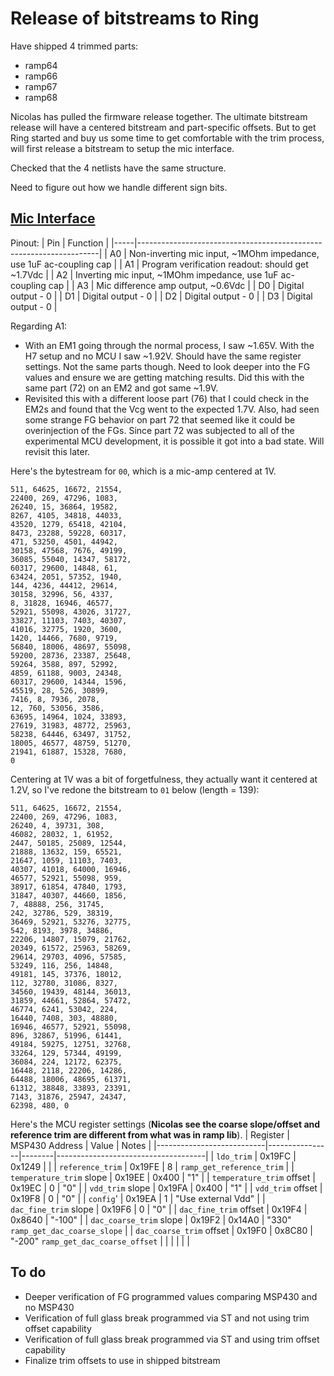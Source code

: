 # Release of bitstreams to Ring
Have shipped 4 trimmed parts: 
* ramp64
* ramp66
* ramp67
* ramp68

Nicolas has pulled the firmware release together. The ultimate bitstream release will have a centered bitstream and part-specific offsets.
But to get Ring started and buy us some time to get comfortable with the trim process, will first release a bitstream to setup the mic 
interface.

Checked that the 4 netlists have the same structure.

Need to figure out how we handle different sign bits.

## [Mic Interface](v00_mic-interface)

Pinout:
| Pin | Function                                                           |
|-----|--------------------------------------------------------------------|
| A0  | Non-inverting mic input, ~1MOhm impedance, use 1uF ac-coupling cap |
| A1  | Program verification readout: should get ~1.7Vdc                   |
| A2  | Inverting mic input, ~1MOhm impedance, use 1uF ac-coupling cap     |
| A3  | Mic difference amp output, ~0.6Vdc                                 |
| D0  | Digital output - 0                                                 |
| D1  | Digital output - 0                                                 |
| D2  | Digital output - 0                                                 |
| D3  | Digital output - 0                                                 |

Regarding A1: 
* With an EM1 going through the normal process, I saw ~1.65V. With the H7 setup
and no MCU I saw ~1.92V. Should have the same register settings. Not the same parts though.
Need to look deeper into the FG values and ensure we are getting matching results.
Did this with the same part (72) on an EM2 and got same ~1.9V.
* Revisited this with a different loose part (76) that I could check in the EM2s and found that the
Vcg went to the expected 1.7V. Also, had seen some strange FG behavior on part 72 that seemed like
it could be overinjection of the FGs. Since part 72 was subjected to
all of the experimental MCU development, it is possible it got into a bad state. Will revisit this later.

Here's the bytestream for `00`, which is a mic-amp centered at 1V. 
```
511, 64625, 16672, 21554,
22400, 269, 47296, 1083,
26240, 15, 36864, 19582,
8267, 4105, 34818, 44033,
43520, 1279, 65418, 42104,
8473, 23288, 59228, 60317,
471, 53250, 4501, 44942,
30158, 47568, 7676, 49199,
36085, 55040, 14347, 58172,
60317, 29600, 14848, 61,
63424, 2051, 57352, 1940,
144, 4236, 44412, 29614,
30158, 32996, 56, 4337,
8, 31828, 16946, 46577,
52921, 55098, 43026, 31727,
33827, 11103, 7403, 40307,
41016, 32775, 1920, 3600,
1420, 14466, 7680, 9719,
56840, 18006, 48697, 55098,
59200, 28736, 23387, 25648,
59264, 3588, 897, 52992,
4859, 61188, 9003, 24348,
60317, 29600, 14344, 1596,
45519, 28, 526, 30899,
7416, 8, 7936, 2078,
12, 760, 53056, 3586,
63695, 14964, 1024, 33893,
27619, 31983, 48772, 25963,
58238, 64446, 63497, 31752,
18005, 46577, 48759, 51270,
21941, 61887, 15328, 7680,
0
```

Centering at 1V was a bit of forgetfulness, they actually want it centered at 1.2V, so I've redone the bitstream
to `01` below (length = 139):
```
511, 64625, 16672, 21554,
22400, 269, 47296, 1083,
26240, 4, 39731, 308,
46082, 28032, 1, 61952,
2447, 50185, 25089, 12544,
21888, 13632, 159, 65521,
21647, 1059, 11103, 7403,
40307, 41018, 64000, 16946,
46577, 52921, 55098, 959,
38917, 61854, 47840, 1793,
31847, 40307, 44660, 1856,
7, 48888, 256, 31745,
242, 32786, 529, 38319,
36469, 52921, 53276, 32775,
542, 8193, 3978, 34886,
22206, 14807, 15079, 21762,
20349, 61572, 25963, 58269,
29614, 29703, 4096, 57585,
53249, 116, 256, 14848,
49181, 145, 37376, 18012,
112, 32780, 31086, 8327,
34560, 19439, 48144, 36013,
31859, 44661, 52864, 57472,
46774, 6241, 53042, 224,
16440, 7408, 303, 48880,
16946, 46577, 52921, 55098,
896, 32867, 51996, 61441,
49184, 59275, 12751, 32768,
33264, 129, 57344, 49199,
36084, 224, 12172, 62375,
16448, 2118, 22206, 14286,
64488, 18006, 48695, 61371,
61312, 38848, 33893, 23391,
7143, 31876, 25947, 24347,
62398, 480, 0
```

Here's the MCU register settings (**Nicolas see the coarse slope/offset and reference trim are different from what was in ramp lib**).
| Register                  | MSP430 Address |  Value | Notes                               |
|---------------------------|----------------|--------|-------------------------------------|
| `ldo_trim`                |         0x19FC | 0x1249 |                                     |
| `reference_trim`          |         0x19FE |      8 | `ramp_get_reference_trim`           |
| `temperature_trim` slope  |         0x19EE |  0x400 | "1"                                 |
| `temperature_trim` offset |         0x19EC |      0 | "0"                                 |
| `vdd_trim` slope          |         0x19FA |  0x400 | "1"                                 |
| `vdd_trim` offset         |         0x19F8 |      0 | "0"                                 |
| `config`'                 |         0x19EA |      1 | "Use external Vdd"                  |
| `dac_fine_trim` slope     |         0x19F6 |      0 | "0"                                 |
| `dac_fine_trim` offset    |         0x19F4 | 0x8640 | "-100"                              |
| `dac_coarse_trim` slope   |         0x19F2 | 0x14A0 | "330" `ramp_get_dac_coarse_slope`   |
| `dac_coarse_trim` offset  |         0x19F0 | 0x8C80 | "-200" `ramp_get_dac_coarse_offset` |
|                           |                |        |                                     |

## To do
* Deeper verification of FG programmed values comparing MSP430 and no MSP430
* Verification of full glass break programmed via ST and not using trim offset capability
* Verification of full glass break programmed via ST and using trim offset capability
* Finalize trim offsets to use in shipped bitstream
